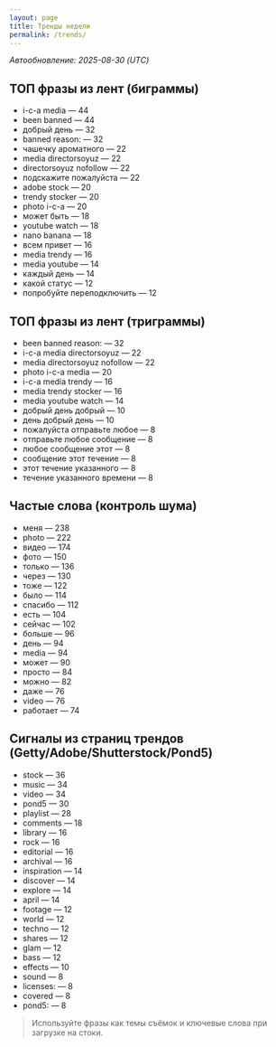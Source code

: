 ```yaml
---
layout: page
title: Тренды недели
permalink: /trends/
---
```


_Автообновление: 2025-08-30 (UTC)_

## ТОП фразы из лент (биграммы)
- i-c-a media — 44
- been banned — 44
- добрый день — 32
- banned reason: — 32
- чашечку ароматного — 22
- media directorsoyuz — 22
- directorsoyuz nofollow — 22
- подскажите пожалуйста — 22
- adobe stock — 20
- trendy stocker — 20
- photo i-c-a — 20
- может быть — 18
- youtube watch — 18
- nano banana — 18
- всем привет — 16
- media trendy — 16
- media youtube — 14
- каждый день — 14
- какой статус — 12
- попробуйте переподключить — 12

## ТОП фразы из лент (триграммы)
- been banned reason: — 32
- i-c-a media directorsoyuz — 22
- media directorsoyuz nofollow — 22
- photo i-c-a media — 20
- i-c-a media trendy — 16
- media trendy stocker — 16
- media youtube watch — 14
- добрый день добрый — 10
- день добрый день — 10
- пожалуйста отправьте любое — 8
- отправьте любое сообщение — 8
- любое сообщение этот — 8
- сообщение этот течение — 8
- этот течение указанного — 8
- течение указанного времени — 8

## Частые слова (контроль шума)
- меня — 238
- photo — 222
- видео — 174
- фото — 150
- только — 136
- через — 130
- тоже — 122
- было — 114
- спасибо — 112
- есть — 104
- сейчас — 102
- больше — 96
- день — 94
- media — 94
- может — 90
- просто — 84
- можно — 82
- даже — 76
- video — 76
- работает — 74

## Сигналы из страниц трендов (Getty/Adobe/Shutterstock/Pond5)
- stock — 36
- music — 34
- video — 34
- pond5 — 30
- playlist — 28
- comments — 18
- library — 16
- rock — 16
- editorial — 16
- archival — 16
- inspiration — 14
- discover — 14
- explore — 14
- april — 14
- footage — 12
- world — 12
- techno — 12
- shares — 12
- glam — 12
- bass — 12
- effects — 10
- sound — 8
- licenses: — 8
- covered — 8
- pond5: — 8

> Используйте фразы как темы съёмок и ключевые слова при загрузке на стоки.
